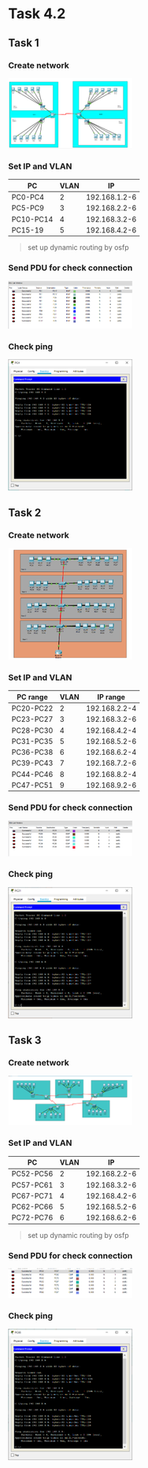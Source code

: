 # Task 4.2

## Task 1

### Create network 

<img src="https://github.com/vlddryga2233/DevOps_online_Kyiv_2020_Q42021Q1/blob/master/m4/task4.2/screenshots/1_topology.png" width="50%">

### Set IP and VLAN

PC|VLAN|IP
--|----|--
PC0-PC4|2|192.168.1.2-6
PC5-PC9|3|192.168.2.2-6
PC10-PC14|4|192.168.3.2-6
PC15-19|5|192.168.4.2-6

> set up dynamic routing by osfp

### Send PDU for check connection

<img src="https://github.com/vlddryga2233/DevOps_online_Kyiv_2020_Q42021Q1/blob/master/m4/task4.2/screenshots/pdu_send_1_topology.png" width="50%">

### Check ping
<img src="https://github.com/vlddryga2233/DevOps_online_Kyiv_2020_Q42021Q1/blob/master/m4/task4.2/screenshots/ping_1.png" width="50%">

## Task 2 

### Create network

<img src="https://github.com/vlddryga2233/DevOps_online_Kyiv_2020_Q42021Q1/blob/master/m4/task4.2/screenshots/2_topology.png" width="50%">

### Set IP and VLAN

PC range|VLAN|IP range
--|----|--
PC20-PC22|2|192.168.2.2-4
PC23-PC27|3|192.168.3.2-6
PC28-PC30|4|192.168.4.2-4
PC31-PC35|5|192.168.5.2-6
PC36-PC38|6|192.168.6.2-4
PC39-PC43|7|192.168.7.2-6
PC44-PC46|8|192.168.8.2-4
PC47-PC51|9|192.168.9.2-6

### Send PDU for check connection

<img src="https://github.com/vlddryga2233/DevOps_online_Kyiv_2020_Q42021Q1/blob/master/m4/task4.2/screenshots/pdu_send_2_topology.png" width="50%">

### Check ping

<img src="https://github.com/vlddryga2233/DevOps_online_Kyiv_2020_Q42021Q1/blob/master/m4/task4.2/screenshots/ping_2.png" width="50%">

## Task 3

### Create network

<img src="https://github.com/vlddryga2233/DevOps_online_Kyiv_2020_Q42021Q1/blob/master/m4/task4.2/screenshots/3_topology.png" width="50%">

### Set IP and VLAN

PC|VLAN|IP
--|----|--
PC52-PC56|2|192.168.2.2-6
PC57-PC61|3|192.168.3.2-6
PC67-PC71|4|192.168.4.2-6
PC62-PC66|5|192.168.5.2-6
PC72-PC76|6|192.168.6.2-6
> set up dynamic routing by osfp

### Send PDU for check connection

<img src="https://github.com/vlddryga2233/DevOps_online_Kyiv_2020_Q42021Q1/blob/master/m4/task4.2/screenshots/3_topology_pdu_send.png" width="50%">

### Check ping

<img src="https://github.com/vlddryga2233/DevOps_online_Kyiv_2020_Q42021Q1/blob/master/m4/task4.2/screenshots/ping_3.png" width="50%">
